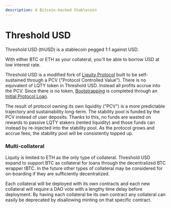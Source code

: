 ```yaml
---
description: A Bitcoin-backed Stablecoin
---
```


# Threshold USD

Threshold USD (thUSD) is a stablecoin pegged 1:1 against USD.

With either BTC or ETH as your collateral, you'll be able to borrow USD at low interest rate.

Threshold USD is a modified fork of [Liquity Protocol](https://www.liquity.org/) built to be self-sustained through a PCV ("Protocol Controlled Value"). There is no equivalent of LQTY token in Threshold USD. Instead all profits accrue into the PCV. Since there is no token, [Bootstrapping](threshold-usd/) is completed through an [Initial Protocol Loan](threshold-usd/initial-protocol-loan.md).&#x20;

The result of protocol owning its own liquidity ("PCV") is a more predictable trajectory and sustainability long-term. The stability pool is funded by the PCV instead of user deposits. Thanks to this, no funds are wasted on rewards to passive LQTY stakers (rented liquidity) and those funds can instead by re-injected into the stability pool. As the protocol grows and accrue fees, the stability pool will be consistently topped up.&#x20;

### Multi-collateral

Liquity is limited to ETH as the only type of collateral. Threshold USD expand to support BTC as collateral for loans through the decentralized BTC wrapper tBTC. In the future other types of collateral may be considered for on-boarding if they are sufficiently decentralized.&#x20;

Each collateral will be deployed with its own contracts and each new collateral will require a DAO vote with a lengthy time delay before deployment. By having each collateral be its own contract any collateral can easily be deprecated by disallowing minting on that specific contract.&#x20;

